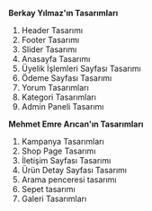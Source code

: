 **Berkay Yılmaz'ın Tasarımları**

 1. Header Tasarımı
 2. Footer Tasarımı
 3. Slider Tasarımı
 4. Anasayfa Tasarımı
 5. Üyelik İşlemleri Sayfası Tasarımı
 6. Ödeme Sayfası Tasarımı
 7. Yorum Tasarımları
 8. Kategori Tasarımları
 9. Admin Paneli Tasarımı
 
 
**Mehmet Emre Arıcan'ın Tasarımları**
 
 1. Kampanya Tasarımları
 2. Shop Page Tasarımı
 3. İletişim Sayfası Tasarımı
 4. Ürün Detay Sayfası Tasarımı
 5. Arama penceresi tasarımı
 6. Sepet tasarımı
 7. Galeri Tasarımları
